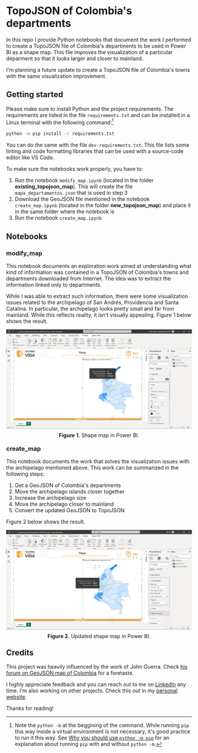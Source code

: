 # TopoJSON of Colombia's departments

In this repo I provide Python notebooks that document the work I performed to create a TopoJSON file of Colombia's departments to be used in Power BI as a shape map. This file improves the visualization of a particular deparment so that it looks larger and closer to mainland.

I'm planning a future update to create a TopoJSON file of Colombia's towns with the same visualization improvement.

## Getting started

Please make sure to install Python and the project requirements. The requirements are listed in the file `requirements.txt` and can be installed in a Linux terminal with the following command:[^1]

[^1]: Note the `python -m` at the beggining of the command. While running `pip` this way inside a virtual environment is not necessary, it's good practice to run it this way. See [Why you should use `python -m pip`](https://snarky.ca/why-you-should-use-python-m-pip/) for an explanation about running `pip` with and without `python -m`.

```bash
python -m pip install -r requirements.txt
```

You can do the same with the file `dev-requirements.txt`. This file lists some linting and code formatting libraries that can be used with a source-code editor like VS Code.

To make sure the notebooks work properly, you have to:

1. Run the notebook `modify_map.ipynb` (located in the folder **existing_topojson_map**). This will create the file `mapa_departamentos.json` that is used in step 3
2. Download the GeoJSON file mentioned in the notebook `create_map.ipynb` (located in the folder **new_topojson_map**) and place it in the same folder where the notebook is
3. Run the notebook `create_map.ipynb`

## Notebooks

### modify_map

This notebook documents an exploration work aimed at understanding what kind of information was contained in a TopoJSON of Colombia's towns and departments downloaded from Internet. The idea was to extract the information linked only to departments.

While I was able to extract such information, there were some visualization issues related to the archipelago of San Andrés, Providencia and Santa Catalina. In particular, the archipelago looks pretty small and far from mainland. While this reflects reality, it isn't visually appealing. Figure 1 below shows the result.

<p style="line-height:0.5" align="center">
    <img src="images/dashboard_departments.png" />
</p>
<p style="line-height:0.5" align="center"><b>Figure 1.</b> Shape map in Power BI.</p>

### create_map

This notebook documents the work that solves the visualization issues with the archipelago mentioned above. This work can be summarized in the following steps:

1. Get a GeoJSON of Colombia's departments
2. Move the archipelago islands closer together
3. Increase the archipelago size
4. Move the archipelago closer to mainland
5. Convert the updated GeoJSON to TopoJSON

Figure 2 below shows the result.

<p style="line-height:0.5" align="center">
    <img src="images/dashboard_departments_r.png" />
</p>
<p style="line-height:0.5" align="center"><b>Figure 2.</b> Updated shape map in Power BI.</p>

## Credits

This project was heavily influenced by the work of John Guerra. Check [his forum on GeoJSON map of Colombia](https://gist.github.com/john-guerra/43c7656821069d00dcbc) for a foretaste.

I highly appreciate feedback and you can reach out to me on [LinkedIn](https://bit.ly/jaime-linkedin) any time. I'm also working on other projects. Check this out in my [personal website](https://bit.ly/jaime-website).

Thanks for reading!
